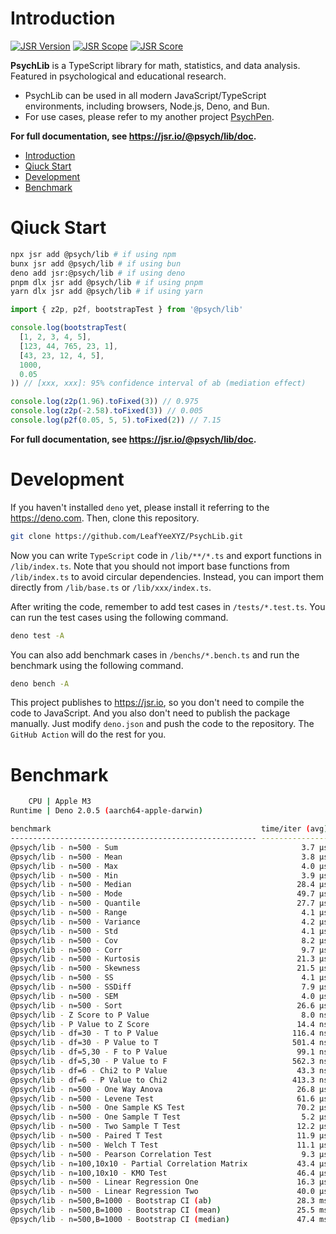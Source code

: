 # Introduction

[![JSR Version](https://jsr.io/badges/@psych/lib)](https://jsr.io/@psych/lib) [![JSR Scope](https://jsr.io/badges/@psych)](https://jsr.io/@psych) [![JSR Score](https://jsr.io/badges/@psych/lib/score)](https://jsr.io/@psych/lib/score)

**PsychLib** is a TypeScript library for math, statistics, and data analysis. Featured in psychological and educational research.

- PsychLib can be used in all modern JavaScript/TypeScript environments, including browsers, Node.js, Deno, and Bun.
- For use cases, please refer to my another project [PsychPen](https://github.com/LeafYeeXYZ/PsychPen).

**For full documentation, see <https://jsr.io/@psych/lib/doc>.**

- [Introduction](#introduction)
- [Qiuck Start](#qiuck-start)
- [Development](#development)
- [Benchmark](#benchmark)

# Qiuck Start

```bash
npx jsr add @psych/lib # if using npm
bunx jsr add @psych/lib # if using bun
deno add jsr:@psych/lib # if using deno
pnpm dlx jsr add @psych/lib # if using pnpm
yarn dlx jsr add @psych/lib # if using yarn
```

```typescript
import { z2p, p2f, bootstrapTest } from '@psych/lib'

console.log(bootstrapTest(
  [1, 2, 3, 4, 5],
  [123, 44, 765, 23, 1],
  [43, 23, 12, 4, 5],
  1000,
  0.05
)) // [xxx, xxx]: 95% confidence interval of ab (mediation effect)

console.log(z2p(1.96).toFixed(3)) // 0.975
console.log(z2p(-2.58).toFixed(3)) // 0.005
console.log(p2f(0.05, 5, 5).toFixed(2)) // 7.15
```

**For full documentation, see <https://jsr.io/@psych/lib/doc>.**

# Development

If you haven't installed `deno` yet, please install it referring to the <https://deno.com>. Then, clone this repository.

```bash
git clone https://github.com/LeafYeeXYZ/PsychLib.git
```

Now you can write `TypeScript` code in `/lib/**/*.ts` and export functions in `/lib/index.ts`. Note that you should not import base functions from `/lib/index.ts` to avoid circular dependencies. Instead, you can import them directly from `/lib/base.ts` or `/lib/xxx/index.ts`.

After writing the code, remember to add test cases in `/tests/*.test.ts`. You can run the test cases using the following command.

```bash
deno test -A
```

You can also add benchmark cases in `/benchs/*.bench.ts` and run the benchmark using the following command.

```bash
deno bench -A
```

This project publishes to <https://jsr.io>, so you don't need to compile the code to JavaScript. And you also don't need to publish the package manually. Just modify `deno.json` and push the code to the repository. The `GitHub Action` will do the rest for you.

# Benchmark

```bash
    CPU | Apple M3
Runtime | Deno 2.0.5 (aarch64-apple-darwin)

benchmark                                               time/iter (avg)        iter/s      (min … max)           p75      p99     p995
------------------------------------------------------- ----------------------------- --------------------- --------------------------
@psych/lib - n=500 - Sum                                         3.7 µs       269,400 (  3.5 µs …   6.3 µs)   3.6 µs   6.3 µs   6.3 µs
@psych/lib - n=500 - Mean                                        3.8 µs       262,900 (  3.5 µs …   6.3 µs)   3.8 µs   6.3 µs   6.3 µs
@psych/lib - n=500 - Max                                         4.0 µs       249,500 (  3.6 µs …   6.6 µs)   3.8 µs   6.6 µs   6.6 µs
@psych/lib - n=500 - Min                                         3.9 µs       258,200 (  3.7 µs …   6.3 µs)   3.8 µs   6.3 µs   6.3 µs
@psych/lib - n=500 - Median                                     28.4 µs        35,230 ( 24.3 µs …   1.6 ms)  28.3 µs  55.0 µs  75.2 µs
@psych/lib - n=500 - Mode                                       49.7 µs        20,100 ( 44.8 µs … 187.6 µs)  49.6 µs  86.2 µs 136.0 µs
@psych/lib - n=500 - Quantile                                   27.7 µs        36,100 ( 24.3 µs … 220.0 µs)  28.2 µs  32.6 µs  34.8 µs
@psych/lib - n=500 - Range                                       4.1 µs       242,600 (  4.0 µs …   5.7 µs)   4.1 µs   5.7 µs   5.7 µs
@psych/lib - n=500 - Variance                                    4.2 µs       240,700 (  3.9 µs …   7.4 µs)   4.1 µs   7.4 µs   7.4 µs
@psych/lib - n=500 - Std                                         4.1 µs       242,200 (  3.9 µs …   5.5 µs)   4.0 µs   5.5 µs   5.5 µs
@psych/lib - n=500 - Cov                                         8.2 µs       121,400 (  7.1 µs … 110.2 µs)   7.9 µs  12.5 µs  13.2 µs
@psych/lib - n=500 - Corr                                        9.7 µs       102,800 (  7.7 µs … 116.3 µs)   8.5 µs  20.3 µs  20.9 µs
@psych/lib - n=500 - Kurtosis                                   21.3 µs        46,910 ( 18.7 µs … 157.0 µs)  22.6 µs  24.5 µs  25.8 µs
@psych/lib - n=500 - Skewness                                   21.5 µs        46,600 ( 18.7 µs … 156.0 µs)  22.7 µs  24.5 µs  26.0 µs
@psych/lib - n=500 - SS                                          4.1 µs       246,500 (  3.9 µs …   7.0 µs)   3.9 µs   7.0 µs   7.0 µs
@psych/lib - n=500 - SSDiff                                      7.9 µs       126,000 (  6.6 µs … 112.0 µs)   7.2 µs  15.1 µs  15.7 µs
@psych/lib - n=500 - SEM                                         4.0 µs       250,900 (  3.9 µs …   5.3 µs)   4.0 µs   5.3 µs   5.3 µs
@psych/lib - n=500 - Sort                                       26.6 µs        37,560 ( 24.2 µs … 178.7 µs)  27.8 µs  30.3 µs  32.8 µs
@psych/lib - Z Score to P Value                                  8.0 ns   124,900,000 (  7.8 ns …  17.0 ns)   7.9 ns   9.4 ns  13.8 ns
@psych/lib - P Value to Z Score                                 14.4 ns    69,460,000 ( 13.6 ns …  27.3 ns)  14.3 ns  19.9 ns  20.2 ns
@psych/lib - df=30 - T to P Value                              116.4 ns     8,591,000 (115.0 ns … 132.9 ns) 116.4 ns 123.8 ns 127.7 ns
@psych/lib - df=30 - P Value to T                              501.4 ns     1,994,000 (490.0 ns … 521.2 ns) 503.7 ns 517.0 ns 521.2 ns
@psych/lib - df=5,30 - F to P Value                             99.1 ns    10,090,000 ( 93.0 ns … 849.0 ns)  94.1 ns 212.1 ns 642.3 ns
@psych/lib - df=5,30 - P Value to F                            562.3 ns     1,779,000 (554.7 ns … 599.2 ns) 564.9 ns 599.2 ns 599.2 ns
@psych/lib - df=6 - Chi2 to P Value                             43.3 ns    23,070,000 ( 40.5 ns … 495.3 ns)  41.5 ns  83.0 ns 208.1 ns
@psych/lib - df=6 - P Value to Chi2                            413.3 ns     2,419,000 (394.3 ns … 431.2 ns) 415.8 ns 426.6 ns 431.2 ns
@psych/lib - n=500 - One Way Anova                              26.8 µs        37,340 ( 21.4 µs … 155.9 µs)  28.3 µs  34.4 µs  51.5 µs
@psych/lib - n=500 - Levene Test                                61.6 µs        16,240 ( 56.8 µs … 215.6 µs)  61.7 µs  78.2 µs 123.2 µs
@psych/lib - n=500 - One Sample KS Test                         70.2 µs        14,240 ( 66.0 µs … 187.2 µs)  69.7 µs 128.5 µs 133.0 µs
@psych/lib - n=500 - One Sample T Test                           5.2 µs       193,900 (  4.5 µs … 111.4 µs)   5.1 µs   7.7 µs   8.0 µs
@psych/lib - n=500 - Two Sample T Test                          12.2 µs        82,170 (  9.3 µs … 185.8 µs)  10.6 µs  23.0 µs  26.1 µs
@psych/lib - n=500 - Paired T Test                              11.9 µs        83,800 ( 10.2 µs … 156.5 µs)  11.4 µs  17.8 µs  24.8 µs
@psych/lib - n=500 - Welch T Test                               11.1 µs        90,470 (  8.5 µs … 141.7 µs)   9.5 µs  22.1 µs  24.0 µs
@psych/lib - n=500 - Pearson Correlation Test                    9.3 µs       107,900 (  8.0 µs … 129.2 µs)   8.8 µs  13.9 µs  15.2 µs
@psych/lib - n=100,10x10 - Partial Correlation Matrix           43.4 µs        23,040 ( 38.4 µs … 204.7 µs)  40.7 µs  76.7 µs 127.0 µs
@psych/lib - n=100,10x10 - KMO Test                             46.4 µs        21,550 ( 40.8 µs … 203.0 µs)  44.3 µs  76.0 µs 123.9 µs
@psych/lib - n=500 - Linear Regression One                      16.3 µs        61,240 ( 10.8 µs … 158.6 µs)  12.4 µs  34.9 µs  37.8 µs
@psych/lib - n=500 - Linear Regression Two                      40.0 µs        25,010 ( 24.8 µs … 143.6 µs)  52.9 µs  58.8 µs  86.1 µs
@psych/lib - n=500,B=1000 - Bootstrap CI (ab)                   28.3 ms          35.4 ( 27.9 ms …  28.8 ms)  28.3 ms  28.8 ms  28.8 ms
@psych/lib - n=500,B=1000 - Bootstrap CI (mean)                 25.5 ms          39.2 ( 25.0 ms …  26.6 ms)  25.7 ms  26.6 ms  26.6 ms
@psych/lib - n=500,B=1000 - Bootstrap CI (median)               47.4 ms          21.1 ( 46.7 ms …  48.6 ms)  47.6 ms  48.6 ms  48.6 ms
```
